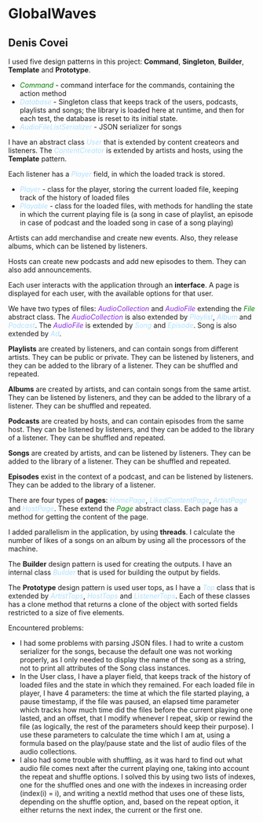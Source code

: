 # GlobalWaves
## Denis Covei

I used five design patterns in this project: **Command**, **Singleton**, 
**Builder**, **Template** and **Prototype**.

* <span style="color:green">*Command*</span> - command interface for the commands, containing the 
  action 
method
* <span style="color:#ADDFFF">*Database*</span> - Singleton class that keeps track of the users,
podcasts, playlists and songs; the library is loaded here at runtime, and then for each test, the
database is reset to its initial state.
* <span style="color:#ADDFFF">*AudioFileListSerializer*</span> - JSON serializer for songs

I have an abstract class <span style="color:#ADDFFF">*User*</span> that is extended by content 
createors and listeners. The <span style="color:#ADDFFF">*ContentCreator*</span> is extended by
artists and hosts, using the **Template** pattern.

Each listener has a <span style="color:#ADDFFF">*Player*</span> field, in which the loaded track is
stored.
* <span style="color:#ADDFFF">*Player*</span> - class for the player, storing the current loaded
file, keeping track of the history of loaded files
* <span style="color:#ADDFFF">*Playable*</span> - class for the loaded files, with methods for
handling the state in which the current playing file is (a song in case of playlist, an episode in
case of podcast and the loaded song in case of a song playing)

Artists can add merchandise and create new events. Also, they release albums, which can be listened
by listeners.

Hosts can create new podcasts and add new episodes to them. They can also add announcements.

Each user interacts with the application through an **interface**. A page is displayed for each
user, with the available options for that user.

We have two types of files:
<span style="color:blueviolet">*AudioCollection*</span> and
<span style="color:blueviolet">*AudioFile*</span> extending the
<span style="color:green">*File*</span> abstract class. The
<span style="color:blueviolet">*AudioCollection*</span> is also extended by
<span style="color:#ADDFFF">*Playlist*</span>, <span style="color:#ADDFFF">*Album*</span> and
<span style="color:#ADDFFF">*Podcast*</span>. The
<span style="color:blueviolet">*AudioFile*</span> is
extended by <span style="color:#ADDFFF">*Song*</span> and
<span style="color:#ADDFFF">*Episode*</span>. Song is also extended by
<span style="color:#ADDFFF">*Ad*</span>.

**Playlists** are created by listeners, and can contain songs from different artists. They can be
public or private. They can be listened by listeners, and they can be added to the library of a
listener. They can be shuffled and repeated.

**Albums** are created by artists, and can contain songs from the same artist. They can be listened
by listeners, and they can be added to the library of a listener. They can be shuffled and
repeated.

**Podcasts** are created by hosts, and can contain episodes from the same host. They can be
listened by listeners, and they can be added to the library of a listener. They can be shuffled and
repeated.

**Songs** are created by artists, and can be listened by listeners. They can be added to the
library of a listener. They can be shuffled and repeated.

**Episodes** exist in the context of a podcast, and can be listened by listeners. They can be
added to the library of a listener.

There are four types of **pages**: <span style="color:#ADDFFF">*HomePage*</span>,
<span style="color:#ADDFFF">*LikedContentPage*</span>, 
<span style="color:#ADDFFF">*ArtistPage*</span> and <span style="color:#ADDFFF">*HostPage*</span>.
These extend the <span style="color:green">*Page*</span> abstract class. Each page has a method 
for getting the content of the page.

I added parallelism in the application, by using **threads**. I calculate the number of likes of 
a songs on an album by using all the processors of the machine.

The **Builder** design pattern is used for creating the outputs. I have an internal class
<span style="color:#ADDFFF">*Builder*</span> that is used for building the output by fields.

The **Prototype** design pattern is used user tops, as I have a <span style="color:#ADDFFF">*Top*</span>
class that is extended by <span style="color:#ADDFFF">*ArtistTops*</span>, 
<span style="color:#ADDFFF">*HostTops*</span> and <span style="color:#ADDFFF">*ListenerTops*</span>.
Each of these classes has a clone method that returns a clone of the object with sorted fields
restricted to a size of five elements.

Encountered problems:
* I had some problems with parsing JSON files. I had to write a custom serializer for the songs,
because the default one was not working properly, as I only needed to display the name of the song
as a string, not to print all attributes of the Song class instances.
* In the User class, I have a player field, that keeps track of the history of loaded files and the
state in which they remained. For each loaded file in player, I have 4 parameters: the time at
which the file started playing, a pause timestamp, if the file was paused, an elapsed time
parameter which tracks how much time did the files before the current playing one lasted, and an
offset, that I modify whenever I repeat, skip or rewind the file (as logically, the rest of the
parameters should keep their purpose). I use these parameters to calculate the time which I am at,
using a formula based on the play/pause state and the list of audio files of the audio
collections.
* I also had some trouble with shuffling, as it was hard to find out what audio file comes next
after the current playing one, taking into account the repeat and shuffle options. I solved this
by using two lists of indexes, one for the shuffled ones and one with the indexes in increasing
order (index(i) = i), and writing a nextId method that uses one of these lists, depending on the
shuffle option, and, based on the repeat option, it either returns the next index, the current or
the first one.
